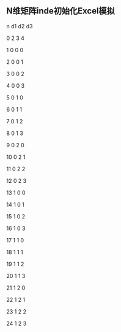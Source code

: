 ## N维矩阵inde初始化Excel模拟

n	  d1	d2	d3

0	  2	  3	  4

1	  0	  0	  0

2 	0	  0	  1

3 	0	  0	  2

4 	0	  0	  3

5 	0	  1	  0

6 	0	  1	  1

7	  0	  1	  2

8	  0	  1 	3

9   0	  2	  0

10	0	  2	  1

11	0	  2	  2

12	0	  2	  3

13	1	  0	  0

14	1	  0	  1

15	1	  0	  2

16	1	  0	  3

17	1	  1	  0

18	1	  1	  1

19	1	  1	  2

20	1	  1	  3

21	1	  2	  0

22	1	  2	  1

23	1	  2	  2

24	1	  2	  3

